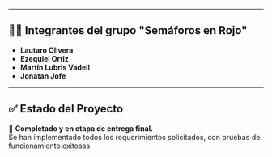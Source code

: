 
---

## 👨‍💻 Integrantes del grupo "Semáforos en Rojo"

- **Lautaro Olivera**
- **Ezequiel Ortiz**
- **Martín Lubris Vadell**
- **Jonatan Jofe**

---

## ✅ Estado del Proyecto

🚧 **Completado y en etapa de entrega final.**  
Se han implementado todos los requerimientos solicitados, con pruebas de funcionamiento exitosas.